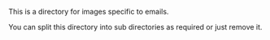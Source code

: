 This is a directory for images specific to emails.

You can split this directory into sub directories as required or just remove it.
